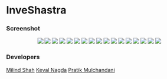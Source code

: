 # InveShastra

### Screenshot
<p align="center">
  <img src="Images/Screenshot_20190303_104925.png"/>
  <img src="stocksight-dashboard-kibana.png"/>
  <img src="Images/Screenshot_20190303_105024.png"/>
  <img src="Images/Screenshot_20190303_105038.png"/>
  <img src="Images/Screenshot_20190303_105055.png"/>
  <img src="Images/Screenshot_20190303_105153.png"/>
  <img src="Images/Screenshot_20190303_105159.png"/>
  <img src="Screenshot_20190303_152048.png"/>
  <img src="Screenshot_20190303_152138.png"/>
  <img src="Screenshot_20190303_152144.png"/>
  <img src="Screenshot_20190303_152144.png"/>
  <img src="Screenshot_20190303_163052.png"/>
  <img src="Screenshot_20190303_163103.png"/>
  <img src="Screenshot_20190303_163109.png"/>
  <img src="Screenshot_20190303_163112.png"/>
  <img src="Housing1.png"/>
  <img src="Housing2.png"/>
</p>

### Developers
[Milind Shah](https://github.com/mlndshh)
[Keval Nagda](https://github.com/pumpkinman008)
[Pratik Mulchandani](https://github.com/prtk1910)
